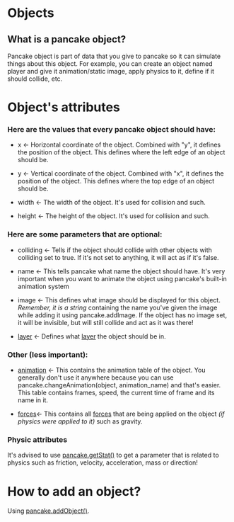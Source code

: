# Objects

## What is a pancake object?

Pancake object is part of data that you give to pancake so it can simulate things about this object. For example, you can create an object named player and give it animation/static image, apply physics to it, define if it should collide, etc.

# Object's attributes
### Here are the values that **every pancake object should have:**
* x <- Horizontal coordinate of the object. Combined with "y", it defines the position of the object. This defines where the left edge of an object should be.

* y <- Vertical coordinate of the object. Combined with "x", it defines the position of the object. This defines where the top edge of an object should be.

* width <- The width of the object. It's used for collision and such.

* height <- The height of the object. It's used for collision and such.

### Here are some parameters that are **optional:**

* colliding <- Tells if the object should collide with other objects with colliding set to true. If it's not set to anything, it will act as if it's false.

* name <- This tells pancake what name the object should have. It's very important when you want to animate the object using pancake's built-in animation system

* image <- This defines what image should be displayed for this object. *Remember, it is a string* containing the name you've given the image while adding it using pancake.addImage. If the object has no image set, it will be invisible, but will still collide and act as it was there!

* [layer](http://mightypancake.games/#/documentation/topics/layers) <- Defines what [layer](http://mightypancake.games/#/documentation/topics/layers) the object should be in.
### Other (less important):

* [animation](http://mightypancake.games/#/documentation/topics/animations) <- This contains the animation table of the object. You generally don't use it anywhere because you can use pancake.changeAnimation(object, animation_name) and that's easier. This table contains frames, speed, the current time of frame and its name in it.

* [forces](http://mightypancake.games/#/documentation/#/topics/forces)<- This contains all [forces](http://mightypancake.games/#/documentation/topics/forces) that are being applied on the object *(if physics were applied to it)* such as gravity.

### Physic attributes

It's advised to use [pancake.getStat()](http://mightypancake.games/#/documentation/functions/pancake.getStat()) to get a parameter that is related to physics such as friction, velocity, acceleration, mass or direction!

# How to add an object?

Using [pancake.addObject()](http://mightypancake.games/documentation/functions/pancake.addObject()).
